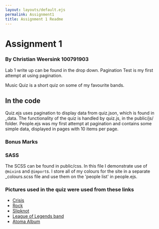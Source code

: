 ```yaml
---
layout: layouts/default.ejs
permalink: Assignment1
title: Assignment 1 Readme
---
```

# Assignment 1
### By Christian Weersink 100791903

Lab 1 write up can be found in the drop down.
Pagination Test is my first attempt at using pagination.

Music Quiz is a short quiz on some of my favourite bands.

## In the code
Quiz.ejs uses pagination to display data from quiz.json, which is found in _data. The functionality of the quiz is handled by quiz.js, in the public/js/ folder. 
People.ejs was my first attempt at pagination and contains some simple data, displayed in pages with 10 items per page.

### Bonus Marks
### SASS 
The SCSS can be found in public/css. In this file I demonstrate use of `@mixin`s and `@import`s. I store all of my colours for the site in a separate _colours.scss file and use them on the 'people list' in people.ejs. 



### Pictures used in the quiz were used from these links
- [Crisis](https://upload.wikimedia.org/wikipedia/en/a/a0/Orig_Crisis_300RGB.jpg)
- [Rock](https://atlas-content-cdn.pixelsquid.com/stock-images/rock-stone-AvXzl49-600.jpg)
- [Slipknot](https://www.rollingstone.co.uk/wp-content/uploads/sites/2/2021/11/Slipknot2021.png)
- [League of Legends band](https://afkgaming.com/esports/news/league-of-legends-in-game-band-pentakill-is-back-with-new-album-and-skins)
- [Atoma Album](https://i.ytimg.com/vi/C_voh9WFbsM/maxresdefault.jpg)